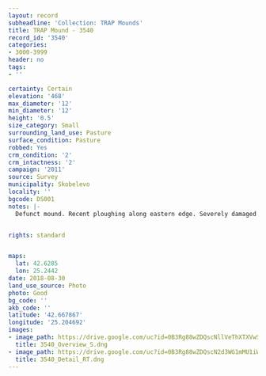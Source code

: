 ```yaml
---
layout: record
subheadline: 'Collection: TRAP Mounds'
title: TRAP Mound - 3540
record_id: '3540'
categories:
- 3000-3999
header: no
tags:
- ''

certainty: Certain
elevation: '468'
max_diameter: '12'
min_diameter: '12'
height: '0.5'
size_category: Small
surrounding_land_use: Pasture
surface_condition: Pasture
robbed: Yes
crm_condition: '2'
crm_intactness: '2'
campaign: '2011'
source: Survey
municipality: Skobelevo
locality: ''
bgcode: DS001
notes: |-
  Defunct mound. Recent ploughing along eastern edge. Severely damaged by agricultural activity.


rights: standard


maps:
  lat: 42.6285
  lon: 25.2442
date: 2018-08-30
land_use_source: Photo
photo: Good
bg_code: ''
akb_code: ''
latitude: '42.667867'
longitude: '25.204692'
images:
- image_path: https://drive.google.com/uc?id=0B3Rg88wZDQscNllVeThXTXVwSXc
  title: 3540_Overview_S.dng
- image_path: https://drive.google.com/uc?id=0B3Rg88wZDQscN2d3WG1mMU1iWW8
  title: 3540_Detail_RT.dng
---
```

